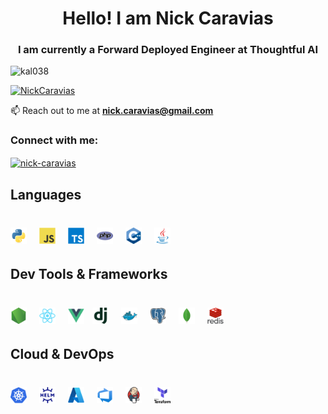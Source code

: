 <h1 align="center">Hello! I am Nick Caravias</h1>
<h3 align="center">I am currently a Forward Deployed Engineer at Thoughtful AI</h3>

<p align="left"> <img src="https://komarev.com/ghpvc/?username=NickCaravias&label=Profile%20views&color=0e75b6&style=flat" alt="kal038" /> </p>

<p align="left"> <a href="https://github.com/ryo-ma/github-profile-trophy"><img src="https://github-profile-trophy.vercel.app/?username=kal038" alt="NickCaravias" /></a> </p>

📫 Reach out to me at **nick.caravias@gmail.com**

<h3 align="left">Connect with me:</h3>
<p align="left">
<a href="https://www.linkedin.com/in/nick-caravias/" target="blank"><img align="center" src="https://raw.githubusercontent.com/rahuldkjain/github-profile-readme-generator/master/src/images/icons/Social/linked-in-alt.svg" alt="nick-caravias" height="30" width="40" /></a>
</p>

## Languages
<h1> 
    <img height="26" alt="Python" src="https://raw.githubusercontent.com/devicons/devicon/master/icons/python/python-original.svg"> &nbsp;
    <img height="26" alt="Javascript" src="https://raw.githubusercontent.com/devicons/devicon/master/icons/javascript/javascript-original.svg"> &nbsp;
    <img height="26" alt="TypeScript" src="https://github.com/devicons/devicon/blob/master/icons/typescript/typescript-original.svg"> &nbsp;
    <img height="26" alt="PHP" src="https://github.com/devicons/devicon/blob/master/icons/php/php-original.svg"> &nbsp;
    <img height="26" alt="CPP" src="https://github.com/devicons/devicon/blob/master/icons/cplusplus/cplusplus-original.svg"> &nbsp;
    <img height="26" alt="Java" src="https://github.com/devicons/devicon/blob/master/icons/java/java-original.svg"> &nbsp;
</h1>

## Dev Tools & Frameworks
<h1>
    <img height="26" alt="NodeJs" src="https://github.com/devicons/devicon/blob/master/icons/nodejs/nodejs-original.svg"> &nbsp;
    <img height="26" alt="ReactJs" src="https://github.com/devicons/devicon/blob/master/icons/react/react-original.svg"> &nbsp;
    <img height="26" alt="VueJS" src="https://github.com/devicons/devicon/blob/master/icons/vuejs/vuejs-original.svg">&nbsp;
    <img height="26" alt="Django" src="https://github.com/devicons/devicon/blob/master/icons/django/django-plain.svg"> &nbsp;
    <img height="26" alt="Docker" src="https://github.com/devicons/devicon/blob/master/icons/docker/docker-original.svg"> &nbsp;
    <img height="26" alt="Postgres" src="https://github.com/devicons/devicon/blob/master/icons/postgresql/postgresql-original.svg"> &nbsp;
    <img height="26" alt="Mongo" src="https://github.com/devicons/devicon/blob/master/icons/mongodb/mongodb-original.svg"> &nbsp;
    <img height="26" alt="Redis" src="https://github.com/devicons/devicon/blob/master/icons/redis/redis-original-wordmark.svg"> &nbsp;
</h1> 

## Cloud & DevOps
<h1>  
    <img height="26" alt="Kubernetes" src="https://github.com/devicons/devicon/blob/master/icons/kubernetes/kubernetes-plain.svg"> &nbsp;
    <img height="26" alt="Azdo" src="https://github.com/devicons/devicon/blob/master/icons/helm/helm-original.svg"> &nbsp;
    <img height="26" alt="Azure" src="https://github.com/devicons/devicon/blob/master/icons/azure/azure-original.svg"> &nbsp;
    <img height="26" alt="Azdo" src="https://github.com/devicons/devicon/blob/master/icons/azuredevops/azuredevops-original.svg"> &nbsp;
    <img height="26" alt="Jenkins" src="https://github.com/devicons/devicon/blob/master/icons/jenkins/jenkins-original.svg"> &nbsp;
    <img height="26" alt="Terraform" src="https://github.com/devicons/devicon/blob/master/icons/terraform/terraform-original-wordmark.svg"> &nbsp;
</h1> 